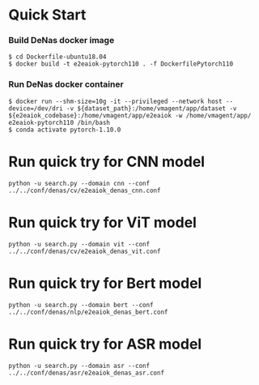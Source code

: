# Quick Start

### Build DeNas docker image


```
$ cd Dockerfile-ubuntu18.04
$ docker build -t e2eaiok-pytorch110 . -f DockerfilePytorch110
```

### Run DeNas docker container

```
$ docker run --shm-size=10g -it --privileged --network host --device=/dev/dri -v ${dataset_path}:/home/vmagent/app/dataset -v ${e2eaiok_codebase}:/home/vmagent/app/e2eaiok -w /home/vmagent/app/ e2eaiok-pytorch110 /bin/bash
$ conda activate pytorch-1.10.0
```

# Run quick try for CNN model

```
python -u search.py --domain cnn --conf ../../conf/denas/cv/e2eaiok_denas_cnn.conf
```

# Run quick try for ViT model

```
python -u search.py --domain vit --conf ../../conf/denas/cv/e2eaiok_denas_vit.conf
```

# Run quick try for Bert model

```
python -u search.py --domain bert --conf ../../conf/denas/nlp/e2eaiok_denas_bert.conf
```

# Run quick try for ASR model

```
python -u search.py --domain asr --conf ../../conf/denas/asr/e2eaiok_denas_asr.conf
```